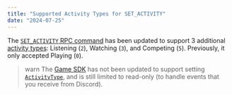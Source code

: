 ```yaml
---
title: "Supported Activity Types for SET_ACTIVITY"
date: "2024-07-25"
---
```


The [`SET_ACTIVITY` RPC command](/docs/topics/rpc#setactivity) has been updated to support 3 additional [activity types](/docs/events/gateway-events#activity-object-activity-types): Listening (`2`), Watching (`3`), and Competing (`5`). Previously, it only accepted Playing (`0`).

> warn
> The [Game SDK](/docs/developer-tools/game-sdk#activities) has not been updated to support setting [`ActivityType`](/docs/developer-tools/game-sdk#activitytype-enum), and is still limited to read-only (to handle events that you receive from Discord).
